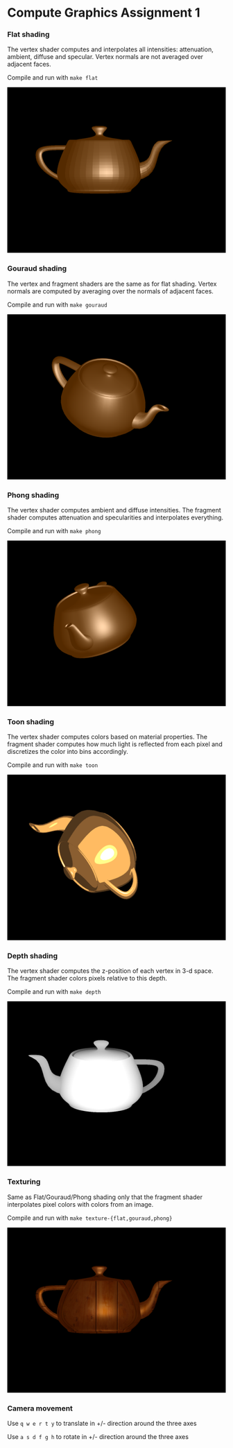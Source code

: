 # Compute Graphics Assignment 1

### Flat shading
The vertex shader computes and interpolates all intensities: attenuation,
ambient, diffuse and specular. Vertex normals are not averaged over adjacent
faces.

Compile and run with `make flat`

![flat shading screenshot](doc/flat.png)

###  Gouraud shading
The vertex and fragment shaders are the same as for flat shading.  Vertex
normals are computed by averaging over the normals of adjacent faces.

Compile and run with `make gouraud`

![gouraud shading screenshot](doc/gouraud.png)

###  Phong shading
The vertex shader computes ambient and diffuse intensities. The fragment shader
computes attenuation and specularities and interpolates everything.

Compile and run with `make phong`

![phong shading screenshot](doc/phong.png)

###  Toon shading
The vertex shader computes colors based on material properties. The fragment
shader computes how much light is reflected from each pixel and discretizes the
color into bins accordingly.

Compile and run with `make toon`

![toon shading screenshot](doc/toon.png)

###  Depth shading
The vertex shader computes the z-position of each vertex in 3-d space. The
fragment shader colors pixels relative to this depth.

Compile and run with `make depth`

![depth shading screenshot](doc/depth.png)

###  Texturing
Same as Flat/Gouraud/Phong shading only that the fragment shader interpolates
pixel colors with colors from an image.

Compile and run with `make texture-{flat,gouraud,phong}`

![texturing screenshot](doc/texture-phong.png)

###  Camera movement

Use `q w e r t y` to translate in +/- direction around the three axes

Use `a s d f g h` to rotate in +/- direction around the three axes
